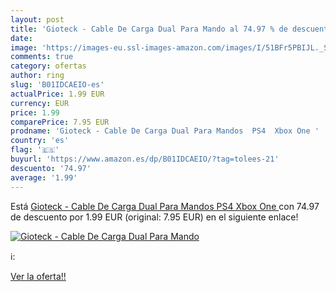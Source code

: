 ```yaml
---
layout: post
title: 'Gioteck - Cable De Carga Dual Para Mando al 74.97 % de descuento'
date: 
image: 'https://images-eu.ssl-images-amazon.com/images/I/51BFr5PBIJL._SL200_.jpg'
comments: true
category: ofertas
author: ring
slug: 'B01IDCAEIO-es'
actualPrice: 1.99 EUR
currency: EUR
price: 1.99
comparePrice: 7.95 EUR
prodname: 'Gioteck - Cable De Carga Dual Para Mandos  PS4  Xbox One '
country: 'es'
flag: '🇪🇸'
buyurl: 'https://www.amazon.es/dp/B01IDCAEIO/?tag=tolees-21'
descuento: '74.97'
average: '1.99'
---
```


Está [Gioteck - Cable De Carga Dual Para Mandos  PS4  Xbox One ](https://www.amazon.es/dp/B01IDCAEIO/?tag=tolees-21) con 74.97 de descuento por 1.99 EUR (original: 7.95 EUR) en el siguiente enlace!

[![Gioteck - Cable De Carga Dual Para Mando](https://images-eu.ssl-images-amazon.com/images/I/51BFr5PBIJL._SL200_.jpg)](https://www.amazon.es/dp/B01IDCAEIO/?tag=tolees-21)

ℹ️:


[Ver la oferta!!](https://www.amazon.es/dp/B01IDCAEIO/?tag=tolees-21)
